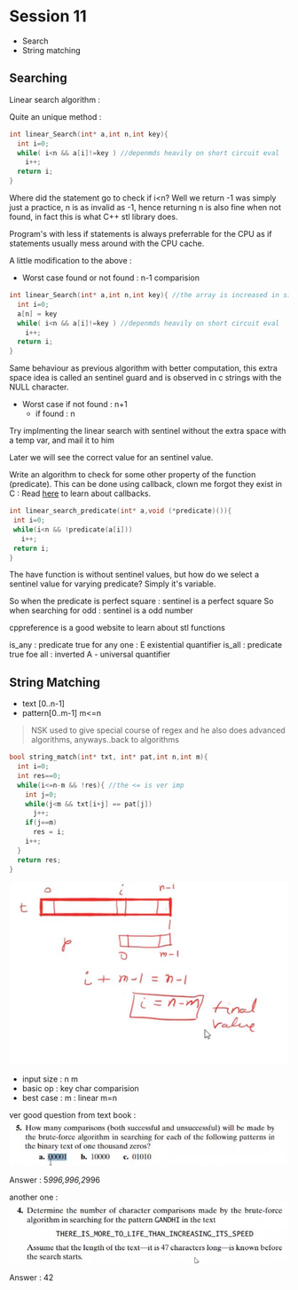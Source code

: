# Session 11 

- Search 
- String matching 


## Searching 

Linear search algorithm :

Quite an unique method : 
```c
int linear_Search(int* a,int n,int key){
  int i=0;
  while( i<n && a[i]!=key ) //depenmds heavily on short circuit eval 
    i++;
  return i;
}
```
Where did the statement go to check if i<n? Well we return -1 was simply just a practice, n is as invalid as -1, hence returning n is also fine when not found, in fact this is what C++ stl library does.

Program's with less if statements is always preferrable for the CPU as if statements usually mess around with the CPU cache.

A little modification to the above :

- Worst case found or not found : n-1 comparision 

```c
int linear_Search(int* a,int n,int key){ //the array is increased in size 
  int i=0;
  a[n] = key
  while( i<n && a[i]!=key ) //depenmds heavily on short circuit eval 
    i++;
  return i;
}
```
Same behaviour as previous algorithm with better computation, this extra space idea is called an sentinel guard and is observed in c strings with the NULL character.
- Worst case if not found : n+1 
  - if found : n

Try implmenting the linear search with sentinel without the extra space with a temp var, and mail it to him

Later we will see the correct value for an sentinel value.

Write an algorithm to check for some other property of the function (predicate). This can be done using callback, clown me forgot they exist in C : 
 Read [here](https://www.geeksforgeeks.org/callbacks-in-c/) to learn about callbacks.


 ```c
 int linear_search_predicate(int* a,void (*predicate)()){
  int i=0;
  while(i<n && !predicate(a[i]))
    i++;
  return i;
 }
 ```

The have function is without sentinel values, but how do we select a sentinel value for varying predicate? Simply it's variable.

So when the predicate is perfect square : sentinel is a perfect square 
So when searching for odd : sentinel is a odd number 

cppreference is a good website to learn about stl functions

is_any : predicate true for any one : E existential quantifier 
is_all : predicate true foe all :  inverted A - universal quantifier 

## String Matching 
- text [0..n-1]
- pattern[0..m-1] m<=n

> NSK used to give special course of regex and he also does advanced algorithms, anyways..back to algorithms 

```c
bool string_match(int* txt, int* pat,int n,int m){
  int i=0;
  int res==0;
  while(i<=n-m && !res){ //the <= is ver imp
    int j=0;
    while(j<m && txt[i+j] == pat[j])
      j++;
    if(j==m)
      res = i;
    i++;
  }
  return res;
}
```
![ananlysis of looping](./11.jpg)
- input size : n m
- basic op : key char comparision
- best case : m : linear m=n

ver good question from text book : 
![image](./11_1.jpg)

Answer : 5*996,996,2*996

another one : 
![image](./11_2.jpg)

Answer : 42
